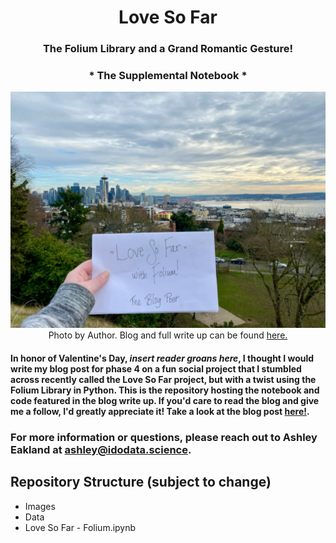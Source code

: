 <center> <h1> Love So Far </h1> </center>
<center> <h3> The Folium Library and a Grand Romantic Gesture! </h3> </center>
<center> <h3> * The Supplemental Notebook * </h3> </center>
<center> <img src="./Images/love-so-far.jpeg" alt="Social Project - Love So Far Blog Photo" width="800"/> </center>
<center> Photo by Author. Blog and full write up can be found <a href="https://medium.com/@smashley_eakland/love-so-far-an-interactive-view-add3c01a7ab9?source=friends_link&sk=78cf6d1e57d4f7541c037ae9d3cddc09">here.</a> </center>


#### In honor of Valentine's Day, *insert reader groans here*, I thought I would write my blog post for phase 4 on a fun social project that I stumbled across recently called the Love So Far project, but with a twist using the Folium Library in Python. This is the repository hosting the notebook and code featured in the blog write up. If you'd care to read the blog and give me a follow, I'd greatly appreciate it! Take a look at the blog post [here!](https://medium.com/@smashley_eakland/love-so-far-an-interactive-view-add3c01a7ab9?source=friends_link&sk=78cf6d1e57d4f7541c037ae9d3cddc09).


### For more information or questions, please reach out to Ashley Eakland at <ashley@idodata.science>.

## Repository Structure (subject to change)
* Images
* Data
* Love So Far - Folium.ipynb






